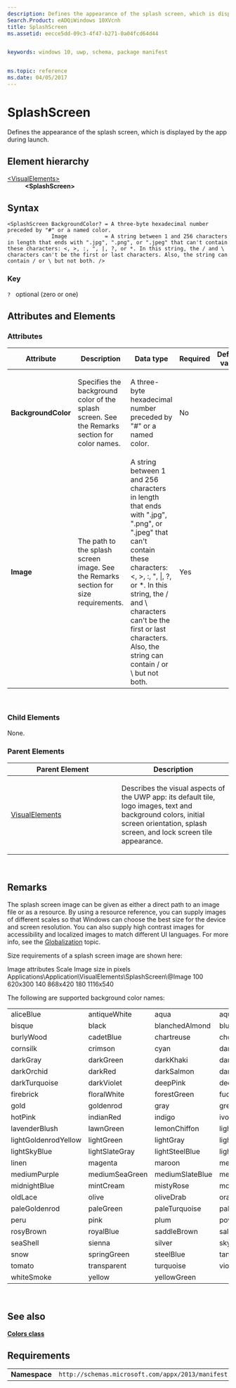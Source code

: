 ```yaml
---
description: Defines the appearance of the splash screen, which is displayed by the app during launch.
Search.Product: eADQiWindows 10XVcnh
title: SplashScreen
ms.assetid: eecce5dd-09c3-4f47-b271-0a04fcd64d44


keywords: windows 10, uwp, schema, package manifest


ms.topic: reference
ms.date: 04/05/2017
---
```


# SplashScreen

Defines the appearance of the splash screen, which is displayed by the app during launch.

## Element hierarchy

<dl>
<dt><a href="element-visualelements.md">&lt;VisualElements&gt;</a></dt>
<dd><b>&lt;SplashScreen&gt;</b></dd>
</dl>

## Syntax

``` syntax
<SplashScreen BackgroundColor? = A three-byte hexadecimal number preceded by "#" or a named color.
              Image            = A string between 1 and 256 characters in length that ends with ".jpg", ".png", or ".jpeg" that can't contain these characters: <, >, :, ", |, ?, or *. In this string, the / and \ characters can't be the first or last characters. Also, the string can contain / or \ but not both. />
```

### Key

`?`   optional (zero or one)

## Attributes and Elements


### Attributes

<table>
<colgroup>
<col width="20%" />
<col width="20%" />
<col width="20%" />
<col width="20%" />
<col width="20%" />
</colgroup>
<thead>
<tr class="header">
<th>Attribute</th>
<th>Description</th>
<th>Data type</th>
<th>Required</th>
<th>Default value</th>
</tr>
</thead>
<tbody>
<tr class="odd">
<td><strong>BackgroundColor</strong></td>
<td><p>Specifies the background color of the splash screen. See the Remarks section for color names.</p></td>
<td>A three-byte hexadecimal number preceded by &quot;#&quot; or a named color.</td>
<td>No</td>
<td></td>
</tr>
<tr class="even">
<td><strong>Image</strong></td>
<td><p>The path to the splash screen image. See the Remarks section for size requirements.</p></td>
<td>A string between 1 and 256 characters in length that ends with &quot;.jpg&quot;, &quot;.png&quot;, or &quot;.jpeg&quot; that can't contain these characters: &lt;, &gt;, :, &quot;, |, ?, or *. In this string, the / and \ characters can't be the first or last characters. Also, the string can contain / or \ but not both.</td>
<td>Yes</td>
<td></td>
</tr>
</tbody>
</table>

 

### Child Elements

None.

### Parent Elements

<table>
<colgroup>
<col width="50%" />
<col width="50%" />
</colgroup>
<thead>
<tr class="header">
<th>Parent Element</th>
<th>Description</th>
</tr>
</thead>
<tbody>
<tr class="odd">
<td><a href="element-visualelements.md">VisualElements</a> </td>
<td><p>Describes the visual aspects of the UWP app: its default tile, logo images, text and background colors, initial screen orientation, splash screen, and lock screen tile appearance.</p></td>
</tr>
</tbody>
</table>

 

## Remarks

The splash screen image can be given as either a direct path to an image file or as a resource. By using a resource reference, you can supply images of different scales so that Windows can choose the best size for the device and screen resolution. You can also supply high contrast images for accessibility and localized images to match different UI languages. For more info, see the [Globalization](/previous-versions/windows/apps/hh831183(v=win.10)) topic.

Size requirements of a splash screen image are shown here:

Image attributes
Scale
Image size in pixels
Applications\\Application\\VisualElements\\SplashScreen\\@Image
100
620x300
140
868x420
180
1116x540
 

The following are supported background color names:

|                      |                |                 |                   |                 |                 |
|----------------------|----------------|-----------------|-------------------|-----------------|-----------------|
| aliceBlue            | antiqueWhite   | aqua            | aquamarine        | azure           | beige           |
| bisque               | black          | blanchedAlmond  | blue              | blueViolet      | brown           |
| burlyWood            | cadetBlue      | chartreuse      | chocolate         | coral           | cornflowerBlue  |
| cornsilk             | crimson        | cyan            | darkBlue          | darkCyan        | darkGoldenrod   |
| darkGray             | darkGreen      | darkKhaki       | darkMagenta       | darkOliveGreen  | darkOrange      |
| darkOrchid           | darkRed        | darkSalmon      | darkSeaGreen      | darkSlateBlue   | darkSlateGray   |
| darkTurquoise        | darkViolet     | deepPink        | deepSkyBlue       | dimGray         | dodgerBlue      |
| firebrick            | floralWhite    | forestGreen     | fuchsia           | gainsboro       | ghostWhite      |
| gold                 | goldenrod      | gray            | green             | greenYellow     | honeydew        |
| hotPink              | indianRed      | indigo          | ivory             | khaki           | lavender        |
| lavenderBlush        | lawnGreen      | lemonChiffon    | lightBlue         | lightCoral      | lightCyan       |
| lightGoldenrodYellow | lightGreen     | lightGray       | lightPink         | lightSalmon     | lightSeaGreen   |
| lightSkyBlue         | lightSlateGray | lightSteelBlue  | lightYellow       | lime            | limeGreen       |
| linen                | magenta        | maroon          | mediumAquamarine  | mediumBlue      | mediumOrchid    |
| mediumPurple         | mediumSeaGreen | mediumSlateBlue | mediumSpringGreen | mediumTurquoise | mediumVioletRed |
| midnightBlue         | mintCream      | mistyRose       | moccasin          | navajoWhite     | navy            |
| oldLace              | olive          | oliveDrab       | orange            | orangeRed       | orchid          |
| paleGoldenrod        | paleGreen      | paleTurquoise   | paleVioletRed     | papayaWhip      | peachPuff       |
| peru                 | pink           | plum            | powderBlue        | purple          | red             |
| rosyBrown            | royalBlue      | saddleBrown     | salmon            | sandyBrown      | seaGreen        |
| seaShell             | sienna         | silver          | skyBlue           | slateBlue       | slateGray       |
| snow                 | springGreen    | steelBlue       | tan               | teal            | thistle         |
| tomato               | transparent    | turquoise       | violet            | wheat           | white           |
| whiteSmoke           | yellow         | yellowGreen     |                   |                 |                 |

 

## See also


[**Colors class**](/uwp/api/Windows.UI.Colors)

## Requirements

|               |                                                             |
|---------------|-------------------------------------------------------------|
| **Namespace** | `http://schemas.microsoft.com/appx/2013/manifest` |

 

 
